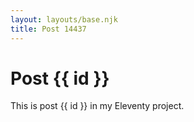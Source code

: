 ```yaml
---
layout: layouts/base.njk
title: Post 14437
---
```


# Post {{ id }}

This is post {{ id }} in my Eleventy project.
